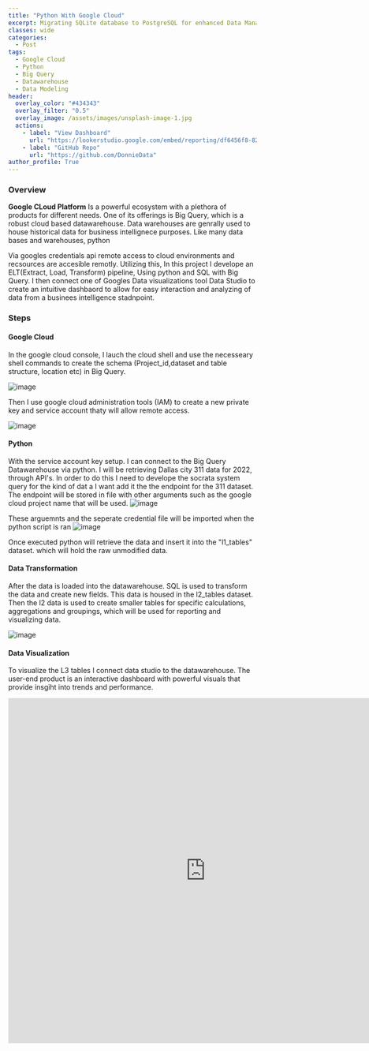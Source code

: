 ```yaml
---
title: "Python With Google Cloud"
excerpt: Migrating SQLite database to PostgreSQL for enhanced Data Management
classes: wide
categories:
  - Post
tags:
  - Google Cloud
  - Python
  - Big Query
  - Datawarehouse 
  - Data Modeling 
header:
  overlay_color: "#434343"
  overlay_filter: "0.5"
  overlay_image: /assets/images/unsplash-image-1.jpg
  actions:
    - label: "View Dashboard" 
      url: "https://lookerstudio.google.com/embed/reporting/df6456f8-82b8-41d4-aab7-702870654ab4/page/p_kbk6ug9s4c" 
    - label: "GitHub Repo"
      url: "https://github.com/DonnieData"
author_profile: True 
---
```

### Overview 

<b>Google CLoud Platform</b> Is a powerful ecosystem with a plethora of products for different needs. One of its offerings is Big Query, which is a robust cloud based datawarehouse. Data warehouses are genrally used to house historical data for business intellignece purposes. 
Like many data bases and warehouses, python 

Via googles credentials api remote access to cloud environments and recsources are accesible remotly. Utilizing this, In this project I develope an ELT(Extract, Load, Transform) pipeline, Using python and SQL with Big Query. I then connect one of Googles Data visualizations tool Data Studio to create an intuitive dashbaord to allow for easy interaction and analyzing of data from a businees intelligence stadnpoint. 


### Steps 

#### Google Cloud  
In the google cloud console, I lauch the cloud shell and use the necesseary shell commands to create the schema (Project_id,dataset and table structure, location etc) in Big Query.

![image](https://user-images.githubusercontent.com/55963911/229971264-6f9c1485-1e4e-4a11-aaa2-989fdd4ae60c.png)

Then I use google cloud administration tools (IAM) to create a new private key and service account thaty will allow remote access.

![image](https://user-images.githubusercontent.com/55963911/229972141-3a12e383-ab1e-4baf-a906-ddd0c4fab32c.png)


####  Python 

With the service account key setup. I can connect to the Big Query Datawarehouse via python.
I will be retrieving Dallas city 311 data for 2022, through API's. In order to do this I need to develope the socrata system query for the kind of dat a I want add it the the endpoint for the 311 dataset. The endpoint will be stored in file with other arguments such as the google cloud project name that will be used. 
![image](https://user-images.githubusercontent.com/55963911/229973706-7866b6f2-6a5c-4e59-9a48-f0c04751813b.png)


These arguemnts and the seperate credential file will be imported when the python script is ran 
![image](https://user-images.githubusercontent.com/55963911/229973375-1f15417f-b41b-4819-a607-7c0c45daa127.png)

Once executed python will retrieve the data and insert it into the "l1_tables" dataset. which will hold the raw unmodified data.

#### Data Transformation 
After the data is loaded into the datawarehouse. SQL is used to transform the data and create new fields. This data is housed in the l2_tables dataset.
Then the l2 data is used to create smaller tables for specific calculations, aggregations and groupings, which will be used for reporting and visualizing data.   


![image](https://user-images.githubusercontent.com/55963911/229974780-0a998a28-9971-4b7f-9aff-f1821a5fbb55.png)

#### Data Visualization 

To visualize the L3 tables I connect data studio to the datawarehouse.
The user-end product is an interactive dashboard with powerful visuals that provide insgiht into trends and performance. 


<iframe width="800" height="700" src="https://lookerstudio.google.com/embed/reporting/df6456f8-82b8-41d4-aab7-702870654ab4/page/p_kbk6ug9s4c" frameborder="0" style="border:0" allowfullscreen></iframe>


